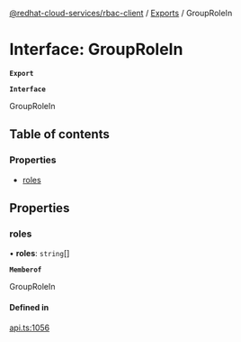 [@redhat-cloud-services/rbac-client](../README.md) / [Exports](../modules.md) / GroupRoleIn

# Interface: GroupRoleIn

**`Export`**

**`Interface`**

GroupRoleIn

## Table of contents

### Properties

- [roles](GroupRoleIn.md#roles)

## Properties

### roles

• **roles**: `string`[]

**`Memberof`**

GroupRoleIn

#### Defined in

[api.ts:1056](https://github.com/mkholjuraev/javascript-clients/blob/master/packages/rbac/api.ts#L1056)
